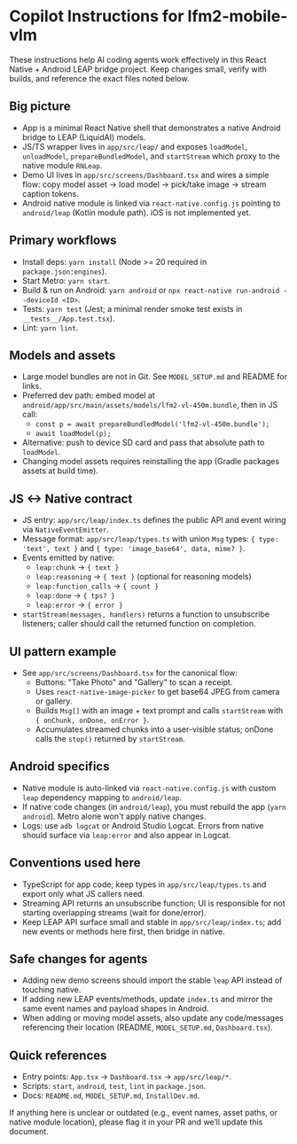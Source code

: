 # Copilot Instructions for lfm2-mobile-vlm

These instructions help AI coding agents work effectively in this React Native + Android LEAP bridge project. Keep changes small, verify with builds, and reference the exact files noted below.

## Big picture
- App is a minimal React Native shell that demonstrates a native Android bridge to LEAP (LiquidAI) models.
- JS/TS wrapper lives in `app/src/leap/` and exposes `loadModel`, `unloadModel`, `prepareBundledModel`, and `startStream` which proxy to the native module `RNLeap`.
- Demo UI lives in `app/src/screens/Dashboard.tsx` and wires a simple flow: copy model asset → load model → pick/take image → stream caption tokens.
- Android native module is linked via `react-native.config.js` pointing to `android/leap` (Kotlin module path). iOS is not implemented yet.

## Primary workflows
- Install deps: `yarn install` (Node >= 20 required in `package.json:engines`).
- Start Metro: `yarn start`.
- Build & run on Android: `yarn android` or `npx react-native run-android --deviceId <ID>`.
- Tests: `yarn test` (Jest; a minimal render smoke test exists in `__tests__/App.test.tsx`).
- Lint: `yarn lint`.

## Models and assets
- Large model bundles are not in Git. See `MODEL_SETUP.md` and README for links.
- Preferred dev path: embed model at `android/app/src/main/assets/models/lfm2-vl-450m.bundle`, then in JS call:
  - `const p = await prepareBundledModel('lfm2-vl-450m.bundle');`
  - `await loadModel(p);`
- Alternative: push to device SD card and pass that absolute path to `loadModel`.
- Changing model assets requires reinstalling the app (Gradle packages assets at build time).

## JS <-> Native contract
- JS entry: `app/src/leap/index.ts` defines the public API and event wiring via `NativeEventEmitter`.
- Message format: `app/src/leap/types.ts` with union `Msg` types: `{ type: 'text', text }` and `{ type: 'image_base64', data, mime? }`.
- Events emitted by native:
  - `leap:chunk` → `{ text }`
  - `leap:reasoning` → `{ text }` (optional for reasoning models)
  - `leap:function_calls` → `{ count }`
  - `leap:done` → `{ tps? }`
  - `leap:error` → `{ error }`
- `startStream(messages, handlers)` returns a function to unsubscribe listeners; caller should call the returned function on completion.

## UI pattern example
- See `app/src/screens/Dashboard.tsx` for the canonical flow:
  - Buttons: "Take Photo" and "Gallery" to scan a receipt.
  - Uses `react-native-image-picker` to get base64 JPEG from camera or gallery.
  - Builds `Msg[]` with an image + text prompt and calls `startStream` with `{ onChunk, onDone, onError }`.
  - Accumulates streamed chunks into a user-visible status; onDone calls the `stop()` returned by `startStream`.

## Android specifics
- Native module is auto-linked via `react-native.config.js` with custom `leap` dependency mapping to `android/leap`.
- If native code changes (in `android/leap`), you must rebuild the app (`yarn android`). Metro alone won't apply native changes.
- Logs: use `adb logcat` or Android Studio Logcat. Errors from native should surface via `leap:error` and also appear in Logcat.

## Conventions used here
- TypeScript for app code; keep types in `app/src/leap/types.ts` and export only what JS callers need.
- Streaming API returns an unsubscribe function; UI is responsible for not starting overlapping streams (wait for done/error).
- Keep LEAP API surface small and stable in `app/src/leap/index.ts`; add new events or methods here first, then bridge in native.

## Safe changes for agents
- Adding new demo screens should import the stable `leap` API instead of touching native.
- If adding new LEAP events/methods, update `index.ts` and mirror the same event names and payload shapes in Android.
- When adding or moving model assets, also update any code/messages referencing their location (README, `MODEL_SETUP.md`, `Dashboard.tsx`).

## Quick references
- Entry points: `App.tsx` → `Dashboard.tsx` → `app/src/leap/*`.
- Scripts: `start`, `android`, `test`, `lint` in `package.json`.
- Docs: `README.md`, `MODEL_SETUP.md`, `InstallDev.md`.

If anything here is unclear or outdated (e.g., event names, asset paths, or native module location), please flag it in your PR and we’ll update this document.